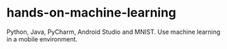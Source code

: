 # hands-on-machine-learning
Python, Java, PyCharm, Android Studio and MNIST.  Use machine learning in a mobile environment.
